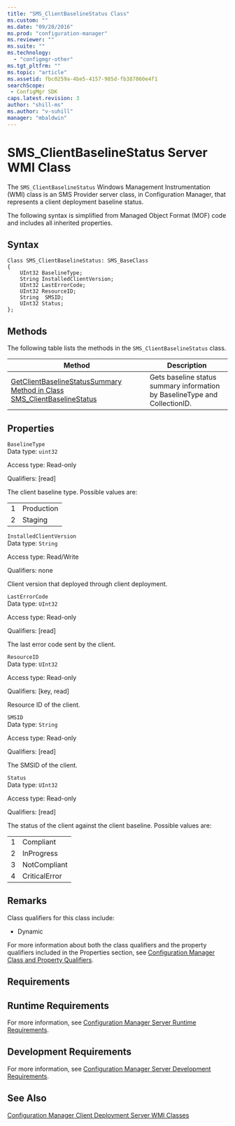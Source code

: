 ```yaml
---
title: "SMS_ClientBaselineStatus Class"
ms.custom: ""
ms.date: "09/20/2016"
ms.prod: "configuration-manager"
ms.reviewer: ""
ms.suite: ""
ms.technology:
  - "configmgr-other"
ms.tgt_pltfrm: ""
ms.topic: "article"
ms.assetid: fbc0259a-4be5-4157-985d-fb387060e4f1searchScope: - ConfigMgr SDK
caps.latest.revision: 3
author: "shill-ms"
ms.author: "v-suhill"
manager: "mbaldwin"
---
```

# SMS_ClientBaselineStatus Server WMI Class
The `SMS_ClientBaselineStatus` Windows Management Instrumentation (WMI) class is an SMS Provider server class, in Configuration Manager, that represents a client deployment baseline status.  

 The following syntax is simplified from Managed Object Format (MOF) code and includes all inherited properties.  

## Syntax  

```  
Class SMS_ClientBaselineStatus: SMS_BaseClass  
{  
    UInt32 BaselineType;  
    String InstalledClientVersion;  
    UInt32 LastErrorCode;      
    UInt32 ResourceID;  
    String  SMSID;  
    UInt32 Status;  
};  

```  

## Methods  
 The following table lists the methods in the `SMS_ClientBaselineStatus` class.  

|Method|Description|  
|------------|-----------------|  
|[GetClientBaselineStatusSummary Method in Class SMS_ClientBaselineStatus](../../../../../develop/reference/core/clients/deploy/getclientbaselinestatussummary-method-in-class-sms_clientbaselinestatus.md)|Gets baseline status summary information by BaselineType and CollectionID.|  

## Properties  
 `BaselineType`  
 Data type: `uint32`  

 Access type: Read-only  

 Qualifiers: [read]  

 The client baseline type. Possible values are:  

|||  
|-|-|  
|1|Production|  
|2|Staging|  

 `InstalledClientVersion`  
 Data type: `String`  

 Access type: Read/Write  

 Qualifiers: none  

 Client version that deployed through client deployment.  

 `LastErrorCode`  
 Data type: `UInt32`  

 Access type: Read-only  

 Qualifiers: [read]  

 The last error code sent by the client.  

 `ResourceID`  
 Data type: `UInt32`  

 Access type: Read-only  

 Qualifiers: [key, read]  

 Resource ID of the client.  

 `SMSID`  
 Data type: `String`  

 Access type: Read-only  

 Qualifiers: [read]  

 The SMSID of the client.  

 `Status`  
 Data type: `UInt32`  

 Access type: Read-only  

 Qualifiers: [read]  

 The status of the client against the client baseline. Possible values are:  

|||  
|-|-|  
|1|Compliant|  
|2|InProgress|  
|3|NotCompliant|  
|4|CriticalError|  

## Remarks  
 Class qualifiers for this class include:  

-   Dynamic  

 For more information about both the class qualifiers and the property qualifiers included in the Properties section, see [Configuration Manager Class and Property Qualifiers](../../../../../develop/reference/misc/class-and-property-qualifiers.md).  

## Requirements  

## Runtime Requirements  
 For more information, see [Configuration Manager Server Runtime Requirements](../../../../../develop/core/reqs/server-runtime-requirements.md).  

## Development Requirements  
 For more information, see [Configuration Manager Server Development Requirements](../../../../../develop/core/reqs/server-development-requirements.md).  

## See Also  
 [Configuration Manager Client Deployment Server WMI Classes](../../../../../develop/reference/core/clients/deploy/client-deployment-server-wmi-classes.md)
